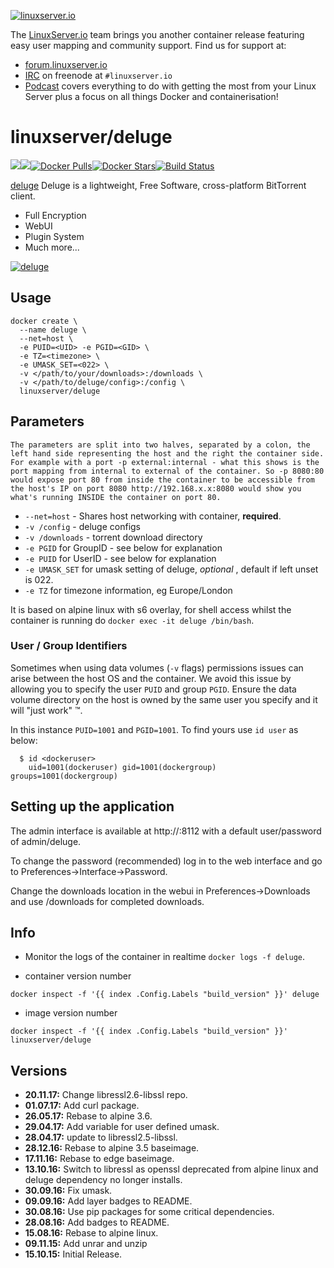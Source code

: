 [linuxserverurl]: https://linuxserver.io
[forumurl]: https://forum.linuxserver.io
[ircurl]: https://www.linuxserver.io/irc/
[podcasturl]: https://www.linuxserver.io/podcast/
[appurl]: http://deluge-torrent.org/
[hub]: https://hub.docker.com/r/linuxserver/deluge/

[![linuxserver.io](https://raw.githubusercontent.com/linuxserver/docker-templates/master/linuxserver.io/img/linuxserver_medium.png)][linuxserverurl]

The [LinuxServer.io][linuxserverurl] team brings you another container release featuring easy user mapping and community support. Find us for support at:
* [forum.linuxserver.io][forumurl]
* [IRC][ircurl] on freenode at `#linuxserver.io`
* [Podcast][podcasturl] covers everything to do with getting the most from your Linux Server plus a focus on all things Docker and containerisation!

# linuxserver/deluge
[![](https://images.microbadger.com/badges/version/linuxserver/deluge.svg)](https://microbadger.com/images/linuxserver/deluge "Get your own version badge on microbadger.com")[![](https://images.microbadger.com/badges/image/linuxserver/deluge.svg)](https://microbadger.com/images/linuxserver/deluge "Get your own image badge on microbadger.com")[![Docker Pulls](https://img.shields.io/docker/pulls/linuxserver/deluge.svg)][hub][![Docker Stars](https://img.shields.io/docker/stars/linuxserver/deluge.svg)][hub][![Build Status](https://ci.linuxserver.io/buildStatus/icon?job=Docker-Builders/x86-64/x86-64-deluge)](https://ci.linuxserver.io/job/Docker-Builders/job/x86-64/job/x86-64-deluge/)

[deluge](http://deluge-torrent.org/) Deluge is a lightweight, Free Software, cross-platform BitTorrent client.

* Full Encryption
* WebUI
* Plugin System
* Much more...

[![deluge](https://avatars2.githubusercontent.com/u/6733935?v=3&s=200)][appurl]

## Usage

```
docker create \
  --name deluge \
  --net=host \
  -e PUID=<UID> -e PGID=<GID> \
  -e TZ=<timezone> \
  -e UMASK_SET=<022> \
  -v </path/to/your/downloads>:/downloads \
  -v </path/to/deluge/config>:/config \
  linuxserver/deluge
```

## Parameters

`The parameters are split into two halves, separated by a colon, the left hand side representing the host and the right the container side. 
For example with a port -p external:internal - what this shows is the port mapping from internal to external of the container.
So -p 8080:80 would expose port 80 from inside the container to be accessible from the host's IP on port 8080
http://192.168.x.x:8080 would show you what's running INSIDE the container on port 80.`


* `--net=host` - Shares host networking with container, **required**.
* `-v /config` - deluge configs
* `-v /downloads` - torrent download directory
* `-e PGID` for GroupID - see below for explanation
* `-e PUID` for UserID - see below for explanation
* `-e UMASK_SET` for umask setting of deluge, *optional* , default if left unset is 022. 
* `-e TZ` for timezone information, eg Europe/London

It is based on alpine linux with s6 overlay, for shell access whilst the container is running do `docker exec -it deluge /bin/bash`.

### User / Group Identifiers

Sometimes when using data volumes (`-v` flags) permissions issues can arise between the host OS and the container. We avoid this issue by allowing you to specify the user `PUID` and group `PGID`. Ensure the data volume directory on the host is owned by the same user you specify and it will "just work" ™.

In this instance `PUID=1001` and `PGID=1001`. To find yours use `id user` as below:

```
  $ id <dockeruser>
    uid=1001(dockeruser) gid=1001(dockergroup) groups=1001(dockergroup)
```

## Setting up the application 

The admin interface is available at http://<ip>:8112 with a default user/password of admin/deluge.

To change the password (recommended) log in to the web interface and go to Preferences->Interface->Password.

Change the downloads location in the webui in Preferences->Downloads and use /downloads for completed downloads.

## Info

* Monitor the logs of the container in realtime `docker logs -f deluge`.

* container version number 

`docker inspect -f '{{ index .Config.Labels "build_version" }}' deluge`

* image version number

`docker inspect -f '{{ index .Config.Labels "build_version" }}' linuxserver/deluge`

## Versions

+ **20.11.17:** Change libressl2.6-libssl repo.
+ **01.07.17:** Add curl package.
+ **26.05.17:** Rebase to alpine 3.6.
+ **29.04.17:** Add variable for user defined umask.
+ **28.04.17:** update to libressl2.5-libssl.
+ **28.12.16:** Rebase to alpine 3.5 baseimage.
+ **17.11.16:** Rebase to edge baseimage.
+ **13.10.16:** Switch to libressl as openssl deprecated from alpine linux and deluge dependency
no longer installs.
+ **30.09.16:** Fix umask.
+ **09.09.16:** Add layer badges to README.
+ **30.08.16:** Use pip packages for some critical dependencies.
+ **28.08.16:** Add badges to README.
+ **15.08.16:** Rebase to alpine linux.
+ **09.11.15:** Add unrar and unzip
+ **15.10.15:** Initial Release. 
